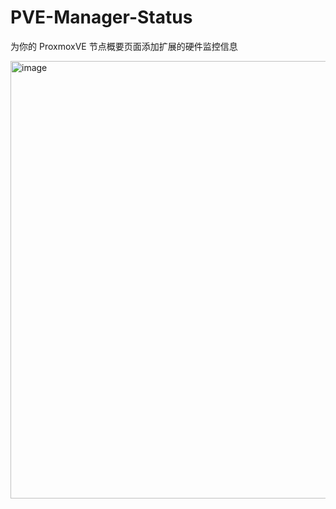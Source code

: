 # PVE-Manager-Status
为你的 ProxmoxVE 节点概要页面添加扩展的硬件监控信息

<img width="1121" height="700" alt="image" src="https://github.com/user-attachments/assets/afe26e92-0637-472e-b323-bdc41935dfc0" />
